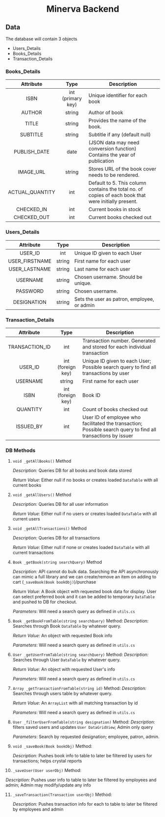 <h1 align="center">Minerva Backend</h1>

## Data

The database will contain 3 objects

- Users_Details
- Books_Details
- Transaction_Details



### Books_Details

|    Attribute    |       Type        | Description                                                  |
| :-------------: | :---------------: | ------------------------------------------------------------ |
|      ISBN       | int (primary key) | Unique identifier for each book                              |
|     AUTHOR      |      string       | Author of book                                               |
|      TITLE      |      string       | Provides the name of the book.                               |
|    SUBTITLE     |      string       | Subtitle if any (default null)                               |
|  PUBLISH_DATE   |       date        | (JSON data may need conversion function) Contains the year of publication |
|    IMAGE_URL    |      string       | Stores URL of the book cover needs to be rendered.           |
| ACTUAL_QUANTITY |        int        | Default to 5. This column contains the total no. of copies of each book that were initially present. |
|   CHECKED_IN    |        int        | Current books in stock                                       |
|   CHECKED_OUT   |        int        | Current books checked out                                    |

### Users_Details

|   Attribute    |  Type  | Description                                 |
| :------------: | :----: | ------------------------------------------- |
|    USER_ID     |  int   | Unique ID given to each User                |
| USER_FIRSTNAME | string | First name for each user                    |
| USER_LASTNAME  | string | Last name for each user                     |
|    USERNAME    | string | Chosen username. Should be unique.          |
|    PASSWORD    | string | Chosen username.                            |
|  DESIGNATION   | string | Sets the user as patron, employee, or admin |

### Transaction_Details

|   Attribute    |       Type        | Description                                                  |
| :------------: | :---------------: | ------------------------------------------------------------ |
| TRANSACTION_ID |        int        | Transaction number. Generated and stored for each individual transaction |
|    USER_ID     | int (foreign key) | Unique ID given to each User; Possible search query to find all transactions by user |
|    USERNAME    |      string       | First name for each user                                     |
|      ISBN      | int (foreign key) | Book ID                                                      |
|    QUANTITY    |        int        | Count of books checked out                                   |
|   ISSUED_BY    |        int        | User ID of employee who facilitated the transaction; Possible search query to find all transactions by issuer |

### DB Methods

1. ```void _getAllBooks()``` Method

   <em>Description:</em> Queries DB for all books and book data stored

   <em>Return Value:</em> Either null if no books or creates loaded ```DataTable``` with all current books

   

2. ```void _getAllUsers()``` Method

   <em>Description:</em> Queries DB for all user information

   <em>Return Value:</em> Either null if no users or creates loaded ```DataTable``` with all current users

   

3. ```void _getAllTransactions()``` Method

   <em>Description:</em> Queries DB for all transactions

   <em>Return Value:</em> Either null if none or creates loaded ```DataTable``` with all current transactions

   

4. ```Book _getBook(string searchQuery)``` Method

   <em>Description:</em> API cannot do bulk data. Searching the API asynchronously can mimic a full library and we can create/remove an item on adding to cart (```_saveBook(Book bookObj)```)/purchase 

   <em>Return Value:</em> A Book object with requested book data for display. User can select preferred book and it can be added to temporary ```DataTable``` and pushed to DB for checkout. 

   <em>Parameters</em>: Will need a search query as defined in ```utils.cs``` 

   

5. ```Book _getBookFromTable(string searchQuery)``` Method:
   <em>Description:</em> Searches through Book ```DataTable``` by whatever query.

   <em>Return Value:</em> An object with requested Book info

   <em>Parameters</em>: Will need a search query as defined in ```utils.cs``` 

   

6. ```User _getUserFromTable(string searchQuery)``` Method:
   <em>Description:</em> Searches through User ```DataTable``` by whatever query.

   <em>Return Value:</em> An object with requested User's info

   <em>Parameters</em>: Will need a search query as defined in ```utils.cs```

   

7. ```Array _getTransactionFromTable(string id)``` Method:
   <em>Description:</em> Searches through users table by whatever query.

   <em>Return Value:</em> An ```ArrayList``` with all matching transaction by id

   <em>Parameters</em>: Will need a search query as defined in ```utils.cs```

   

8. ```User _filterUserFromTable(string designation)``` Method:
   <em>Description:</em> filters saved users and updates ```User DataGridView```; Admin only query

   <em>Parameters</em>: Search by requested designation; employee, patron, admin.

   

9. ```void _saveBook(Book bookObj)``` Method:

   <em>Description:</em> Pushes book info to table to later be filtered by users for transactions; helps crystal reports

   

10. ```_saveUser(User userObj)``` Method:

   <em>Description:</em> Pushes user info to table to later be filtered by employees and admin; Admin may modify/update any info

   

11. ```_saveTransaction(Transaction userObj)``` Method:

    <em>Description:</em> Pushes transaction info for each to table to later be filtered by employees and admin
